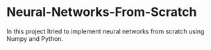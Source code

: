 # Neural-Networks-From-Scratch
In this project Itried to implement neural networks from scratch using Numpy and Python.
